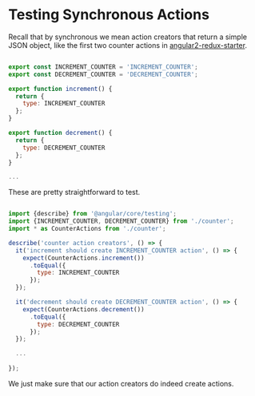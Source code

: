 # Testing Synchronous Actions

Recall that by synchronous we mean action creators that return a simple JSON object, like the first two counter actions in [angular2-redux-starter](https://github.com/rangle/angular2-redux-starter).   

```js

export const INCREMENT_COUNTER = 'INCREMENT_COUNTER';
export const DECREMENT_COUNTER = 'DECREMENT_COUNTER';

export function increment() {
  return {
    type: INCREMENT_COUNTER
  };
}

export function decrement() {
  return {
    type: DECREMENT_COUNTER
  };
}

...

```

These are pretty straightforward to test.

```js

import {describe} from '@angular/core/testing';
import {INCREMENT_COUNTER, DECREMENT_COUNTER} from './counter';
import * as CounterActions from './counter';

describe('counter action creators', () => {
  it('increment should create INCREMENT_COUNTER action', () => {
    expect(CounterActions.increment())
      .toEqual({
        type: INCREMENT_COUNTER
      });
  });

  it('decrement should create DECREMENT_COUNTER action', () => {
    expect(CounterActions.decrement())
      .toEqual({
        type: DECREMENT_COUNTER
      });
  });

  ...
  
});                                                          
```

We just make sure that our action creators do indeed create actions.
